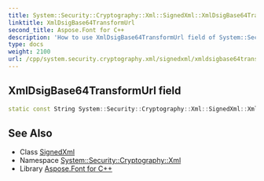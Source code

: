 ```yaml
---
title: System::Security::Cryptography::Xml::SignedXml::XmlDsigBase64TransformUrl field
linktitle: XmlDsigBase64TransformUrl
second_title: Aspose.Font for C++
description: 'How to use XmlDsigBase64TransformUrl field of System::Security::Cryptography::Xml::SignedXml class in C++.'
type: docs
weight: 2100
url: /cpp/system.security.cryptography.xml/signedxml/xmldsigbase64transformurl/
---
```

## XmlDsigBase64TransformUrl field




```cpp
static const String System::Security::Cryptography::Xml::SignedXml::XmlDsigBase64TransformUrl
```

## See Also

* Class [SignedXml](../)
* Namespace [System::Security::Cryptography::Xml](../../)
* Library [Aspose.Font for C++](../../../)
